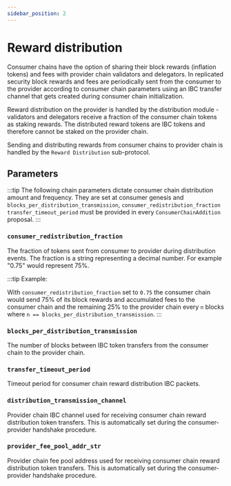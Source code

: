 ```yaml
---
sidebar_position: 2
---
```



# Reward distribution
Consumer chains have the option of sharing their block rewards (inflation tokens) and fees with provider chain validators and delegators.
In replicated security block rewards and fees are periodically sent from the consumer to the provider according to consumer chain parameters using an IBC transfer channel that gets created during consumer chain initialization.

Reward distribution on the provider is handled by the distribution module - validators and delegators receive a fraction of the consumer chain tokens as staking rewards.
The distributed reward tokens are IBC tokens and therefore cannot be staked on the provider chain.

Sending and distributing rewards from consumer chains to provider chain is handled by the `Reward Distribution` sub-protocol.

## Parameters
:::tip
The following chain parameters dictate consumer chain distribution amount and frequency.
They are set at consumer genesis and `blocks_per_distribution_transmission`, `consumer_redistribution_fraction`
`transfer_timeout_period` must be provided in every `ConsumerChainAddition` proposal.
:::


### `consumer_redistribution_fraction`
The fraction of tokens sent from consumer to provider during distribution events. The fraction is a string representing a decimal number. For example "0.75" would represent 75%.

:::tip
Example:

With `consumer_redistribution_fraction` set to `0.75` the consumer chain would send 75% of its block rewards and accumulated fees to the consumer chain and the remaining 25% to the provider chain every `n` blocks where `n == blocks_per_distribution_transmission`.
:::

### `blocks_per_distribution_transmission`
The number of blocks between IBC token transfers from the consumer chain to the provider chain.

### `transfer_timeout_period`
Timeout period for consumer chain reward distribution IBC packets.

### `distribution_transmission_channel`
Provider chain IBC channel used for receiving consumer chain reward distribution token transfers. This is automatically set during the consumer-provider handshake procedure.

### `provider_fee_pool_addr_str`
Provider chain fee pool address used for receiving consumer chain reward distribution token transfers. This is automatically set during the consumer-provider handshake procedure.
